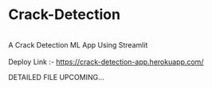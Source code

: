 # Crack-Detection
<br>A Crack Detection ML App Using Streamlit</br>
<br>Deploy Link :- https://crack-detection-app.herokuapp.com/</br>


DETAILED FILE UPCOMING...

